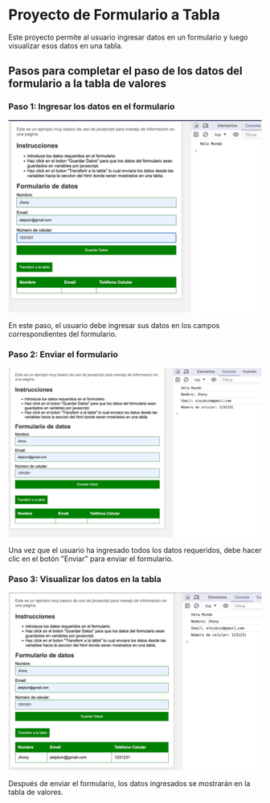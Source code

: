 # Proyecto de Formulario a Tabla

Este proyecto permite al usuario ingresar datos en un formulario y luego visualizar esos datos en una tabla.

## Pasos para completar el paso de los datos del formulario a la tabla de valores

### Paso 1: Ingresar los datos en el formulario

![Paso 1](./images/paso1.jpeg)

En este paso, el usuario debe ingresar sus datos en los campos correspondientes del formulario.

### Paso 2: Enviar el formulario

![Paso 2](./images/paso2.jpeg)

Una vez que el usuario ha ingresado todos los datos requeridos, debe hacer clic en el botón "Enviar" para enviar el formulario.

### Paso 3: Visualizar los datos en la tabla

![Paso 3](./images/paso3.jpeg)

Después de enviar el formulario, los datos ingresados se mostrarán en la tabla de valores.
